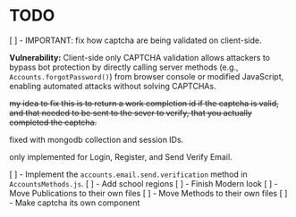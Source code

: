 # TODO

[ ] - IMPORTANT: fix how captcha are being validated on client-side.

**Vulnerability:** Client-side only CAPTCHA validation allows attackers to bypass bot protection
by directly calling server methods (e.g., `Accounts.forgotPassword()`) from browser
console or modified JavaScript, enabling automated attacks without solving CAPTCHAs.

~~my idea to fix this is to return a work completion id if the captcha is valid, and that needed to be sent to the sever to verify, that you actually completed the captcha.~~

fixed with mongodb collection and session IDs.

only implemented for Login, Register, and Send Verify Email.

[ ] - Implement the `accounts.email.send.verification` method in `AccountsMethods.js`.
[ ] - Add school regions
[ ] - Finish Modern look
[ ] - Move Publications to their own files
[ ] - Move Methods to their own files
[ ] - Make captcha its own component
